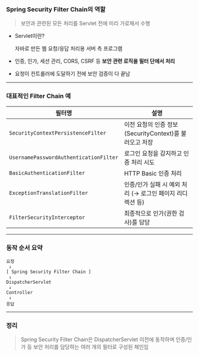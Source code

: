 ### Spring Security Filter Chain의 역할

> 보안과 관련된 모든 처리를 Servlet 전에 미리 가로채서 수행
> 
- Servlet이란?
    
    자바로 만든 웹 요청/응답 처리용 서버 측 프로그램
    
- 인증, 인가, 세션 관리, CORS, CSRF 등 **보안 관련 로직을 필터 단에서 처리**
- 요청이 컨트롤러에 도달하기 전에 보안 검증이 다 끝남

---

### 대표적인 Filter Chain 예

| 필터명 | 설명 |
| --- | --- |
| `SecurityContextPersistenceFilter` | 이전 요청의 인증 정보(SecurityContext)를 불러오고 저장 |
| `UsernamePasswordAuthenticationFilter` | 로그인 요청을 감지하고 인증 처리 시도 |
| `BasicAuthenticationFilter` | HTTP Basic 인증 처리 |
| `ExceptionTranslationFilter` | 인증/인가 실패 시 예외 처리 (→ 로그인 페이지 리디렉션 등) |
| `FilterSecurityInterceptor` | 최종적으로 인가(권한 검사)를 담당 |

---

### 동작 순서 요약

```
요청
 ↓
[ Spring Security Filter Chain ]
 ↓
DispatcherServlet
 ↓
Controller
 ↓
응답
```

---

### 정리

> Spring Security Filter Chain은 DispatcherServlet 이전에 동작하며 인증/인가 등 보안 처리를 담당하는 여러 개의 필터로 구성된 체인임
>
